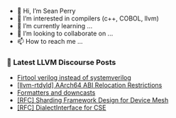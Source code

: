 - 👋 Hi, I’m Sean Perry
- 👀 I’m interested in compilers (c++, COBOL, llvm)
- 🌱 I’m currently learning ...
- 💞️ I’m looking to collaborate on ...
- 📫 How to reach me ...

<!---
s66perry/s66perry is a ✨ special ✨ repository because its `README.md` (this file) appears on your GitHub profile.
You can click the Preview link to take a look at your changes.
--->
### 📕 Latest LLVM Discourse Posts

<!-- DISCOURSE-LLVM:START -->
- [Firtool verilog instead of systemverilog](https://discourse.llvm.org/t/firtool-verilog-instead-of-systemverilog/74805#post_8)
- [[llvm-rtdyld] AArch64 ABI Relocation Restrictions](https://discourse.llvm.org/t/llvm-rtdyld-aarch64-abi-relocation-restrictions/74616#post_5)
- [Formatters and downcasts](https://discourse.llvm.org/t/formatters-and-downcasts/74743#post_6)
- [[RFC] Sharding Framework Design for Device Mesh](https://discourse.llvm.org/t/rfc-sharding-framework-design-for-device-mesh/73533?page=5#post_88)
- [[RFC] DialectInterface for CSE](https://discourse.llvm.org/t/rfc-dialectinterface-for-cse/71831#post_13)
<!-- DISCOURSE-LLVM:END -->
